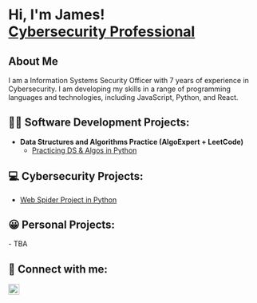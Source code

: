 <h1>Hi, I'm James! <br/><a href="https://github.com/Jim-Journey"></a> <a href="https://www.linkedin.com/in/james-schickley/">Cybersecurity Professional</a> </h1>

## About Me

I am a Information Systems Security Officer with 7 years of experience in Cybersecurity. I am developing my skills in a range of programming languages and technologies, including JavaScript, Python, and React.


<h2>👨‍💻 Software Development Projects:</h2>

- <b>Data Structures and Algorithms Practice (AlgoExpert + LeetCode)</b>
  - [Practicing DS & Algos in Python](https://github.com/Jim-Journey/Algorithms-Practice)

<h2>💻 Cybersecurity Projects:</h2>

- [Web Spider Project in Python](https://github.com/Jim-Journey/Web-Spider-Project)

<h2>😀 Personal Projects:</h2>
- TBA

<h2> 🤳 Connect with me:</h2>

[<img align="left" alt="James | LinkedIn" width="22px" src="https://cdn.jsdelivr.net/npm/simple-icons@v3/icons/linkedin.svg" />][linkedin]

[linkedin]: https://linkedin.com/in/james-schickley/
